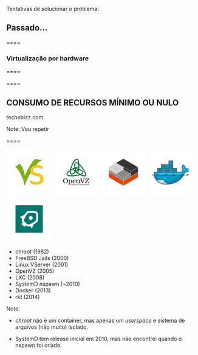 <!-- .slide: data-background="img/containers.jpg" -->

Tentativas de solucionar o problema:

## Passado...

====

### Virtualização por hardware

====


====
<!-- .slide: data-background="img/yes-baby.jpg" -->

## CONSUMO DE RECURSOS MÍNIMO OU NULO

techebizz.com <!-- .element: class="credits" -->

Note:
Vou repetir

====

![vserver](img/logos/vserver-small.png) <!-- .element: class="no-border no-background" -->
![openvz](img/logos/openvz-small.png) <!-- .element: class="no-border no-background" -->
![lxc](img/logos/lxc-small.png) <!-- .element: class="no-border no-background" -->
![docker](img/logos/docker-small.png) <!-- .element: class="no-border no-background" -->
![rocket](img/logos/rocket-small.png) <!-- .element: class="no-border no-background" -->

- chroot (1982)
- FreeBSD Jails (2000)
- Linux VServer (2001)
- OpenVZ (2005)
- LXC (2008)
- SystemD nspawn (~2010)
- Docker (2013)
- rkt (2014)

Note:
- _chroot_ não é um container, mas apenas um _userspace_
e sistema de arquivos (não muito) isolado.

- SystemD tem release inicial em 2010, mas não encontrei
quando o nspawn foi criado.
